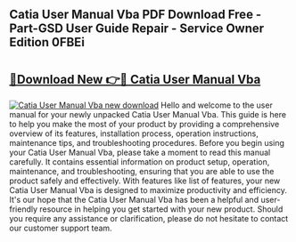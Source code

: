 ## Catia User Manual Vba PDF Download Free - Part-GSD User Guide Repair - Service Owner Edition 0FBEi

# <h2><a href="http://bc6672.oget.top/?id=Catia+User+Manual+Vba">🔗Download New 👉🔴 Catia User Manual Vba</a></h2>

[![Catia User Manual Vba new download](https://i.imgur.com/5g1atiW.png)](http://bc6672.oget.top/?id=Catia+User+Manual+Vba)
Hello and welcome to the user manual for your newly unpacked Catia User Manual Vba. This guide is here to help you make the most of your product by providing a comprehensive overview of its features, installation process, operation instructions, maintenance tips, and troubleshooting procedures. Before you begin using your Catia User Manual Vba, please take a moment to read this manual carefully. It contains essential information on product setup, operation, maintenance, and troubleshooting, ensuring that you are able to use the product safely and effectively. With features like list of features, your new Catia User Manual Vba is designed to maximize productivity and efficiency. It's our hope that the Catia User Manual Vba has been a helpful and user-friendly resource in helping you get started with your new product. Should you require any assistance or clarification, please do not hesitate to contact our customer support team.
